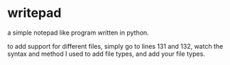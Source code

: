 # writepad

a simple notepad like program written in python.

to add support for different files, simply go to lines 131 and 132, watch the syntax and method I used to add file types, and add your file types.
